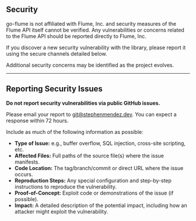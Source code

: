 ## Security
 
go-flume is not affiliated with Flume, Inc. and security measures of the Flume API itself cannot be verified. Any vulnerabilities or concerns related to the Flume API should be reported directly to Flume, Inc. 
 
If you discover a new security vulnerability with the library, please report it using the secure channels detailed below.

Additional security concerns may be identified as the project evolves.

---

## Reporting Security Issues

**Do not report security vulnerabilities via public GitHub issues.**

Please email your report to [git@stephenmendez.dev](mailto:git@stephenmendez.dev). You can expect a response within 72 hours.

Include as much of the following information as possible:

- **Type of Issue:** e.g., buffer overflow, SQL injection, cross-site scripting, etc.
- **Affected Files:** Full paths of the source file(s) where the issue manifests.
- **Code Location:** The tag/branch/commit or direct URL where the issue occurs.
- **Reproduction Steps:** Any special configuration and step-by-step instructions to reproduce the vulnerability.
- **Proof-of-Concept:** Exploit code or demonstrations of the issue (if possible).
- **Impact:** A detailed description of the potential impact, including how an attacker might exploit the vulnerability.